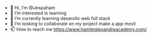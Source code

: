 - 👋 Hi, I’m @Jespaham
- 👀 I’m interested in learning
- 🌱 I’m currently learning desarollo web full stack
- 💞️ I’m looking to collaborate on my project make a app movil
- 📫 How to reach me https://www.hamletalexandreacademy.com/

<!---
Jespaham/Jespaham is a ✨ special ✨ repository because its `README.md` (this file) appears on your GitHub profile.
You can click the Preview link to take a look at your changes.
--->

